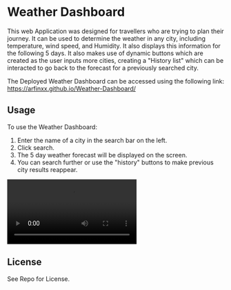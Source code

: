 # Weather Dashboard

This web Application was designed for travellers who are trying to plan their journey. It can be used to determine the weather in any city, including temperature, wind speed, and Humidity. It also displays this information for the following 5 days. It also makes use of dynamic buttons which are created as the user inputs more cities, creating a "History list" which can be interacted to go back to the forecast for a previously searched city.

The Deployed Weather Dashboard can be accessed using the following link: https://arfinxx.github.io/Weather-Dashboard/

## Usage

To use the Weather Dashboard:

1. Enter the name of a city in the search bar on the left.
2. Click search.
3. The 5 day weather forecast will be displayed on the screen.
4. You can search further or use the "history" buttons to make previous city results reappear.

![Weather Dashboard Demo](/assets/video/Weather%20Dashboard.webm)


## License

See Repo for License.